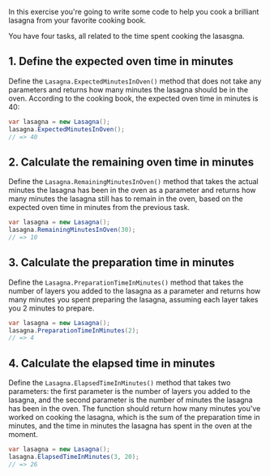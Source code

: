 In this exercise you're going to write some code to help you cook a brilliant lasagna from your favorite cooking book.

You have four tasks, all related to the time spent cooking the lasasgna.

## 1. Define the expected oven time in minutes

Define the `Lasagna.ExpectedMinutesInOven()` method that does not take any parameters and returns how many minutes the lasagna should be in the oven. According to the cooking book, the expected oven time in minutes is 40:

```csharp
var lasagna = new Lasagna();
lasagna.ExpectedMinutesInOven();
// => 40
```

## 2. Calculate the remaining oven time in minutes

Define the `Lasagna.RemainingMinutesInOven()` method that takes the actual minutes the lasagna has been in the oven as a parameter and returns how many minutes the lasagna still has to remain in the oven, based on the expected oven time in minutes from the previous task.

```csharp
var lasagna = new Lasagna();
lasagna.RemainingMinutesInOven(30);
// => 10
```

## 3. Calculate the preparation time in minutes

Define the `Lasagna.PreparationTimeInMinutes()` method that takes the number of layers you added to the lasagna as a parameter and returns how many minutes you spent preparing the lasagna, assuming each layer takes you 2 minutes to prepare.

```csharp
var lasagna = new Lasagna();
lasagna.PreparationTimeInMinutes(2);
// => 4
```

## 4. Calculate the elapsed time in minutes

Define the `Lasagna.ElapsedTimeInMinutes()` method that takes two parameters: the first parameter is the number of layers you added to the lasagna, and the second parameter is the number of minutes the lasagna has been in the oven. The function should return how many minutes you've worked on cooking the lasagna, which is the sum of the preparation time in minutes, and the time in minutes the lasagna has spent in the oven at the moment.

```csharp
var lasagna = new Lasagna();
lasagna.ElapsedTimeInMinutes(3, 20);
// => 26
```
